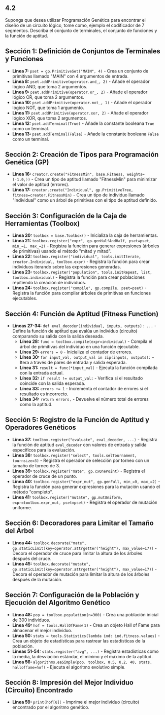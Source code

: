 ## 4.2
Suponga que desea utilizar Programación Genética para encontrar el diseño de un circuito lógico, tome como, ejemplo el codificador de 7 segmentos. Describa el conjunto de terminales, el conjunto de funciones y la función de aptitud.

## Sección 1: Definición de Conjuntos de Terminales y Funciones

* **Línea 7:** `pset = gp.PrimitiveSet("MAIN", 4)` - Crea un conjunto de primitivas llamado "MAIN" con 4 argumentos de entrada.
* **Línea 8:** `pset.addPrimitive(operator.and_, 2)` - Añade el operador lógico AND, que toma 2 argumentos.
* **Línea 9:** `pset.addPrimitive(operator.or_, 2)` - Añade el operador lógico OR, que toma 2 argumentos.
* **Línea 10:** `pset.addPrimitive(operator.not_, 1)` - Añade el operador lógico NOT, que toma 1 argumento.
* **Línea 11:** `pset.addPrimitive(operator.xor, 2)` - Añade el operador lógico XOR, que toma 2 argumentos.
* **Línea 12:** `pset.addTerminal(True)` - Añade la constante booleana `True` como un terminal.
* **Línea 13:** `pset.addTerminal(False)` - Añade la constante booleana `False` como un terminal.

## Sección 2: Creación de Tipos para Programación Genética (GP)

* **Línea 16:** `creator.create("FitnessMin", base.Fitness, weights=(-1.0,))` - Crea un tipo de aptitud llamado "FitnessMin" para minimizar el valor de aptitud (errores).
* **Línea 17:** `creator.create("Individual", gp.PrimitiveTree, fitness=creator.FitnessMin)` - Crea un tipo de individuo llamado "Individual" como un árbol de primitivas con el tipo de aptitud definido.

## Sección 3: Configuración de la Caja de Herramientas (Toolbox)

* **Línea 20:** `toolbox = base.Toolbox()` - Inicializa la caja de herramientas.
* **Línea 21:** `toolbox.register("expr", gp.genHalfAndHalf, pset=pset, min_=1, max_=2)` - Registra la función para generar expresiones (árboles de primitivas) usando el método "mitad y mitad".
* **Línea 22:** `toolbox.register("individual", tools.initIterate, creator.Individual, toolbox.expr)` - Registra la función para crear individuos iterando sobre las expresiones generadas.
* **Línea 23:** `toolbox.register("population", tools.initRepeat, list, toolbox.individual)` - Registra la función para crear poblaciones repitiendo la creación de individuos.
* **Línea 24:** `toolbox.register("compile", gp.compile, pset=pset)` - Registra la función para compilar árboles de primitivas en funciones ejecutables.

## Sección 4: Función de Aptitud (Fitness Function)

* **Líneas 27-34:** `def eval_decoder(individual, inputs, outputs): ...` - Define la función de aptitud que evalúa un individuo (circuito) comparando su salida con la salida deseada.
    * **Línea 28:** `func = toolbox.compile(expr=individual)` - Compila el árbol de primitivas del individuo en una función ejecutable.
    * **Línea 29:** `errors = 0` - Inicializa el contador de errores.
    * **Línea 30:** `for input_val, output_val in zip(inputs, outputs):` - Itera a través de pares de entrada y salida esperada.
    * **Línea 31:** `result = func(*input_val)` - Ejecuta la función compilada con la entrada actual.
    * **Línea 32:** `if result != output_val:` - Verifica si el resultado coincide con la salida esperada.
    * **Línea 33:** `errors += 1` - Incrementa el contador de errores si el resultado es incorrecto.
    * **Línea 34:** `return errors,` - Devuelve el número total de errores como la aptitud.

## Sección 5: Registro de la Función de Aptitud y Operadores Genéticos

* **Línea 37:** `toolbox.register("evaluate", eval_decoder, ...)` - Registra la función de aptitud `eval_decoder` con valores de entrada y salida específicos para la evaluación.
* **Línea 38:** `toolbox.register("select", tools.selTournament, tournsize=3)` - Registra el operador de selección por torneo con un tamaño de torneo de 3.
* **Línea 39:** `toolbox.register("mate", gp.cxOnePoint)` - Registra el operador de cruce de un punto.
* **Línea 40:** `toolbox.register("expr_mut", gp.genFull, min_=0, max_=2)` - Registra la función para generar expresiones para la mutación usando el método "completo".
* **Línea 41:** `toolbox.register("mutate", gp.mutUniform, expr=toolbox.expr_mut, pset=pset)` - Registra el operador de mutación uniforme.

## Sección 6: Decoradores para Limitar el Tamaño del Árbol

* **Línea 44:** `toolbox.decorate("mate", gp.staticLimit(key=operator.attrgetter("height"), max_value=17))` - Decora el operador de cruce para limitar la altura de los árboles después del cruce.
* **Línea 45:** `toolbox.decorate("mutate", gp.staticLimit(key=operator.attrgetter("height"), max_value=17))` - Decora el operador de mutación para limitar la altura de los árboles después de la mutación.

## Sección 7: Configuración de la Población y Ejecución del Algoritmo Genético

* **Línea 48:** `pop = toolbox.population(n=300)` - Crea una población inicial de 300 individuos.
* **Línea 49:** `hof = tools.HallOfFame(1)` - Crea un objeto Hall of Fame para almacenar el mejor individuo.
* **Línea 50:** `stats = tools.Statistics(lambda ind: ind.fitness.values)` - Crea un objeto de estadísticas para rastrear las estadísticas de la población.
* **Líneas 51-54:** `stats.register("avg", ...)` - Registra estadísticas como la media, la desviación estándar, el mínimo y el máximo de la aptitud.
* **Línea 56:** `algorithms.eaSimple(pop, toolbox, 0.5, 0.2, 40, stats, halloffame=hof)` - Ejecuta el algoritmo evolutivo simple.

## Sección 8: Impresión del Mejor Individuo (Circuito) Encontrado

* **Línea 59:** `print(hof[0])` - Imprime el mejor individuo (circuito) encontrado por el algoritmo genético.
